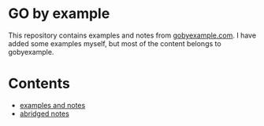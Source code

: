 # GO by example

This repository contains examples and notes from [gobyexample.com](https://gobyexample.com/). I have added some examples myself, but most of the content belongs to gobyexample.

# Contents
- [examples and notes](/examples%20and%20notes/)
- [abridged notes](notes.md)
